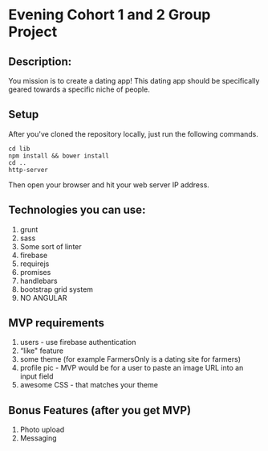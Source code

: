 # Evening Cohort 1 and 2 Group Project 

## Description: 
You mission is to create a dating app!  This dating app should be specifically geared towards a specific niche of people.

## Setup

After you've cloned the repository locally, just run the following commands.

```
cd lib
npm install && bower install
cd ..
http-server
```
Then open your browser and hit your web server IP address.

## Technologies you can use:
1.  grunt
1.  sass
1.  Some sort of linter
1.  firebase
1.  requirejs
1.  promises
1.  handlebars
1.  bootstrap grid system
1.  NO ANGULAR

## MVP requirements
1.  users - use firebase authentication
1.  “like" feature
1.  some theme  (for example FarmersOnly is a dating site for farmers)
1.  profile pic - MVP would be for a user to paste an image URL into an input field
1.  awesome CSS - that matches your theme


## Bonus Features (after you get MVP)
1.  Photo upload 
1.  Messaging
